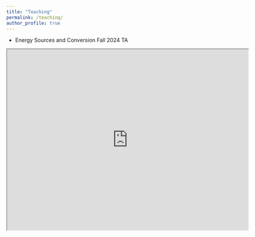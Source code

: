 ```yaml
---
title: "Teaching"
permalink: /teaching/
author_profile: true
---
```


- Energy Sources and Conversion Fall 2024 TA

<iframe src="https://drive.google.com/file/d/1yUc29Owc50zK5JnQ0kI5eUtcaHCnsqcM/preview" width="640" height="480" allow="autoplay"></iframe>
